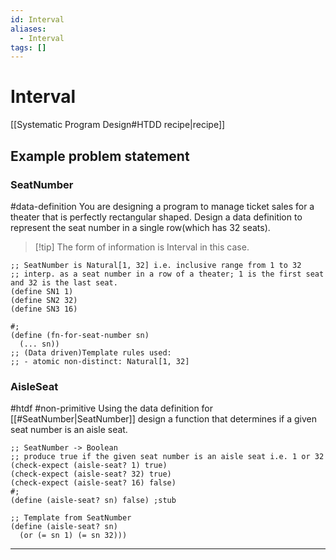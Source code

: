 ```yaml
---
id: Interval
aliases:
  - Interval
tags: []
---
```


# Interval
[[Systematic Program Design#HTDD recipe|recipe]]

## Example problem statement

### SeatNumber
#data-definition
You are designing a program to manage ticket sales for a theater that is perfectly rectangular shaped.
Design a data definition to represent the seat number in a single row(which has 32 seats).
> [!tip] The form of information is Interval in this case.

```racket
;; SeatNumber is Natural[1, 32] i.e. inclusive range from 1 to 32
;; interp. as a seat number in a row of a theater; 1 is the first seat and 32 is the last seat.
(define SN1 1)
(define SN2 32)
(define SN3 16)

#;
(define (fn-for-seat-number sn)
  (... sn))
;; (Data driven)Template rules used:
;; - atomic non-distinct: Natural[1, 32]
```

### AisleSeat
#htdf #non-primitive
Using the data definition for [[#SeatNumber|SeatNumber]] design a function that determines if a given seat number is an aisle seat.

```racket
;; SeatNumber -> Boolean
;; produce true if the given seat number is an aisle seat i.e. 1 or 32
(check-expect (aisle-seat? 1) true)
(check-expect (aisle-seat? 32) true)
(check-expect (aisle-seat? 16) false)
#;
(define (aisle-seat? sn) false) ;stub

;; Template from SeatNumber
(define (aisle-seat? sn)
  (or (= sn 1) (= sn 32)))
```

---
